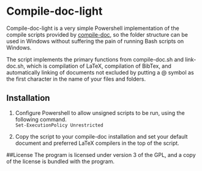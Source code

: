 # Compile-doc-light 
Compile-doc-light is a very simple Powershell implementation of the compile scripts provided by [compile-doc](https://github.com/dhil/compile-doc), so the folder structure can be used in Windows without suffering the pain of running Bash scripts on Windows.

The script implements the primary functions from compile-doc.sh and link-doc.sh, which is compilation of LaTeX, compilation of BibTex, and automatically linking of documents not excluded by putting a @ symbol as the first character in the name of your files and folders.

## Installation
1. Configure Powershell to allow unsigned scripts to be run, using the following command.  
`Set-ExecutionPolicy Unrestricted`

2. Copy the script to your compile-doc installation and set your default document and preferred LaTeX compilers in the top of the script.

##License
The program is licensed under version 3 of the GPL, and a copy of the license is bundled with the program.
